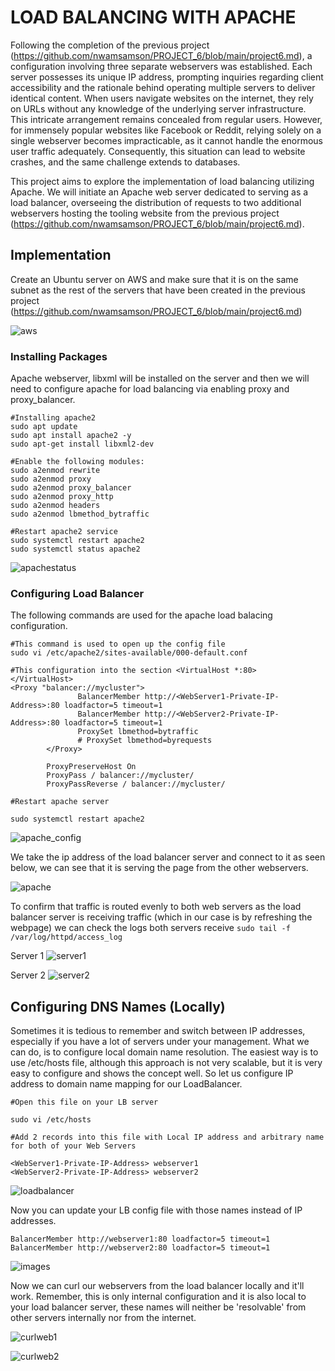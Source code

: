 # LOAD BALANCING WITH APACHE

Following the completion of the previous project (https://github.com/nwamsamson/PROJECT_6/blob/main/project6.md), a configuration involving three separate webservers was established. Each server possesses its unique IP address, prompting inquiries regarding client accessibility and the rationale behind operating multiple servers to deliver identical content. When users navigate websites on the internet, they rely on URLs without any knowledge of the underlying server infrastructure. This intricate arrangement remains concealed from regular users. However, for immensely popular websites like Facebook or Reddit, relying solely on a single webserver becomes impracticable, as it cannot handle the enormous user traffic adequately. Consequently, this situation can lead to website crashes, and the same challenge extends to databases.

This project aims to explore the implementation of load balancing utilizing Apache. We will initiate an Apache web server dedicated to serving as a load balancer, overseeing the distribution of requests to two additional webservers hosting the tooling website from the previous project (https://github.com/nwamsamson/PROJECT_6/blob/main/project6.md).



## Implementation
Create an Ubuntu server on AWS and make sure that it is on the same subnet as the rest of the servers that have been created in the previous project (https://github.com/nwamsamson/PROJECT_6/blob/main/project6.md) 

![aws](./images/runningserver.PNG)

### Installing Packages 
Apache webserver, libxml will be installed on the server and then we will need to configure apache for load balancing via enabling proxy and proxy_balancer. 

```
#Installing apache2
sudo apt update
sudo apt install apache2 -y
sudo apt-get install libxml2-dev
```

```
#Enable the following modules:
sudo a2enmod rewrite
sudo a2enmod proxy
sudo a2enmod proxy_balancer
sudo a2enmod proxy_http
sudo a2enmod headers
sudo a2enmod lbmethod_bytraffic

#Restart apache2 service
sudo systemctl restart apache2
sudo systemctl status apache2
```
![apachestatus](./images/apachestatus.PNG)

### Configuring Load Balancer

The following commands are used for the apache load balacing configuration. 

```
#This command is used to open up the config file
sudo vi /etc/apache2/sites-available/000-default.conf

#This configuration into the section <VirtualHost *:80>  </VirtualHost>
<Proxy "balancer://mycluster">
               BalancerMember http://<WebServer1-Private-IP-Address>:80 loadfactor=5 timeout=1
               BalancerMember http://<WebServer2-Private-IP-Address>:80 loadfactor=5 timeout=1
               ProxySet lbmethod=bytraffic
               # ProxySet lbmethod=byrequests
        </Proxy>

        ProxyPreserveHost On
        ProxyPass / balancer://mycluster/
        ProxyPassReverse / balancer://mycluster/

#Restart apache server

sudo systemctl restart apache2
```

![apache_config](./images/apacheloadbalancer.PNG)

We take the ip address of the load balancer server and connect to it as seen below, we can see that it is serving the page from the other webservers. 

![apache](./images/loadbalancersite.PNG)

To confirm that traffic is routed evenly to both web servers as the load balancer server is receiving traffic (which in our case is by refreshing the webpage) we can check the logs both servers receive `sudo tail -f /var/log/httpd/access_log`

Server 1
![server1](./images/server1.PNG)

Server 2
![server2](./images/server2.PNG)

## Configuring DNS Names (Locally)

Sometimes it is tedious to remember and switch between IP addresses, especially if you have a lot of servers under your management.
What we can do, is to configure local domain name resolution. The easiest way is to use /etc/hosts file, although this approach is not very scalable, but it is very easy to configure and shows the concept well. So let us configure IP address to domain name mapping for our LoadBalancer.
```
#Open this file on your LB server

sudo vi /etc/hosts

#Add 2 records into this file with Local IP address and arbitrary name for both of your Web Servers

<WebServer1-Private-IP-Address> webserver1
<WebServer2-Private-IP-Address> webserver2
```
![loadbalancer](./images/dns.PNG)

Now you can update your LB config file with those names instead of IP addresses.
```
BalancerMember http://webserver1:80 loadfactor=5 timeout=1
BalancerMember http://webserver2:80 loadfactor=5 timeout=1
```
![images](./images/dnsconfig.PNG)

Now we can curl our webservers from the load balancer locally and it'll work. Remember, this is only internal configuration and it is also local to your load balancer server, these names will neither be 'resolvable' from other servers internally nor from the internet. 

![curlweb1](./images/curlweb1.PNG)

![curlweb2](./images/curlweb2.PNG)